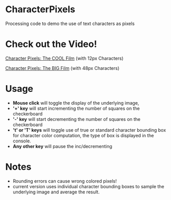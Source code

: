 # CharacterPixels
Processing code to demo the use of text characters as pixels
# Check out the Video!
[Character Pixels: The COOL Film](https://youtu.be/D1C81xTckc4) (with 12px Characters)

[Character Pixels: The BIG Film](https://youtu.be/enDxRxBbZ-4) (with 48px Characters)


# Usage
- **Mouse click** will toggle the display of the underlying image,
- **'+' key** will start incrementing the number of squares on the checkerboard
- **'-' key** will start decrementing the number of squares on the checkerboard
- **'t' or 'T' keys** will toggle use of true or standard character bounding box for character color computation, the type of box is displayed in the console.
- **Any other key** will pause the inc/decrementing

# Notes
 - Rounding errors can cause wrong colored pixels!
 - current version uses individual character bounding boxes to sample the underlying image and average the result.
